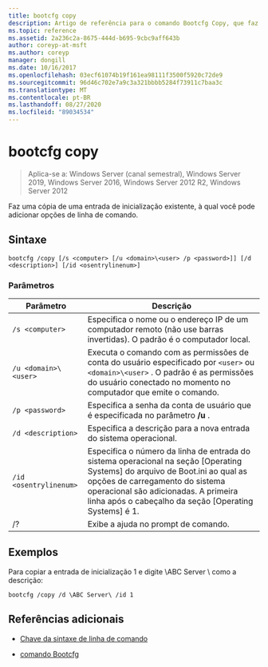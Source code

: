 ```yaml
---
title: bootcfg copy
description: Artigo de referência para o comando Bootcfg Copy, que faz uma cópia de uma entrada de inicialização existente, à qual você pode adicionar opções de linha de comando.
ms.topic: reference
ms.assetid: 2a236c2a-8675-444d-b695-9cbc9aff643b
author: coreyp-at-msft
ms.author: coreyp
manager: dongill
ms.date: 10/16/2017
ms.openlocfilehash: 03ecf61074b19f161ea98111f3500f5920c72de9
ms.sourcegitcommit: 96d46c702e7a9c3a321bbbb5284f73911c7baa3c
ms.translationtype: MT
ms.contentlocale: pt-BR
ms.lasthandoff: 08/27/2020
ms.locfileid: "89034534"
---
```

# <a name="bootcfg-copy"></a>bootcfg copy

> Aplica-se a: Windows Server (canal semestral), Windows Server 2019, Windows Server 2016, Windows Server 2012 R2, Windows Server 2012

Faz uma cópia de uma entrada de inicialização existente, à qual você pode adicionar opções de linha de comando.

## <a name="syntax"></a>Sintaxe

```
bootcfg /copy [/s <computer> [/u <domain>\<user> /p <password>]] [/d <description>] [/id <osentrylinenum>]
```

### <a name="parameters"></a>Parâmetros

| Parâmetro | Descrição |
| --------- | ----------- |
| `/s <computer>` | Especifica o nome ou o endereço IP de um computador remoto (não use barras invertidas). O padrão é o computador local. |
| `/u <domain>\<user>`  | Executa o comando com as permissões de conta do usuário especificado por `<user>` ou `<domain>\<user>` . O padrão é as permissões do usuário conectado no momento no computador que emite o comando. |
| `/p <password>` | Especifica a senha da conta de usuário que é especificada no parâmetro **/u** . |
| `/d <description>` | Especifica a descrição para a nova entrada do sistema operacional. |
| `/id <osentrylinenum>` | Especifica o número da linha de entrada do sistema operacional na seção [Operating Systems] do arquivo de Boot.ini ao qual as opções de carregamento do sistema operacional são adicionadas. A primeira linha após o cabeçalho da seção [Operating Systems] é 1. |
| /? | Exibe a ajuda no prompt de comando. |

## <a name="examples"></a>Exemplos

Para copiar a entrada de inicialização 1 e digite \ABC Server \ como a descrição:

```
bootcfg /copy /d \ABC Server\ /id 1
```

## <a name="additional-references"></a>Referências adicionais

- [Chave da sintaxe de linha de comando](command-line-syntax-key.md)

- [comando Bootcfg](bootcfg.md)
